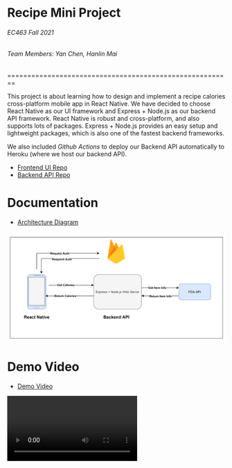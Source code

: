 # **Recipe Mini Project**

###### EC463 Fall 2021

###### Team Members: Yan Chen, Hanlin Mai


========================================================

This project is about learning how to design and implement a recipe calories cross-platform mobile app in React Native. We have decided to choose React Native as our UI framework and Express + Node.js as our backend API framework. React Native is robust and cross-platform, and also supports lots of packages. Express + Node.js provides an easy setup and lightweight packages, which is also one of the fastest backend frameworks.

We also included *Github Actions* to deploy our Backend API automatically to Heroku (where we host our backend API).

* [Frontend UI Repo](https://github.com/yanchen01/recipe-mini-project-ui)
* [Backend API Repo](https://github.com/yanchen01/recipe-mini-project-api)


# Documentation
* [Architecture Diagram](architecture_diagram.png)
<img src="architecture_diagram.png">


# Demo Video
* [Demo Video](Demo_Video.mp4)
<video src="Demo_Video.mp4">